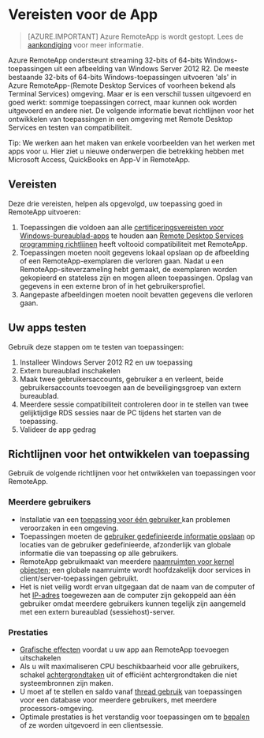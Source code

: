 
<properties
    pageTitle="Vereisten voor de App voor Azure RemoteApp | Microsoft Azure"
    description="Meer informatie over de vereisten voor apps die u wilt gebruiken in Azure RemoteApp"
    services="remoteapp"
    documentationCenter=""
    authors="lizap"
    manager="mbaldwin" />

<tags
    ms.service="remoteapp"
    ms.workload="compute"
    ms.tgt_pltfrm="na"
    ms.devlang="na"
    ms.topic="article"
    ms.date="08/15/2016"
    ms.author="elizapo" />



# <a name="app-requirements"></a>Vereisten voor de App

> [AZURE.IMPORTANT]
> Azure RemoteApp is wordt gestopt. Lees de [aankondiging](https://go.microsoft.com/fwlink/?linkid=821148) voor meer informatie.

Azure RemoteApp ondersteunt streaming 32-bits of 64-bits Windows-toepassingen uit een afbeelding van Windows Server 2012 R2. De meeste bestaande 32-bits of 64-bits Windows-toepassingen uitvoeren 'als' in Azure RemoteApp-(Remote Desktop Services of voorheen bekend als Terminal Services) omgeving. Maar er is een verschil tussen uitgevoerd en goed werkt: sommige toepassingen correct, maar kunnen ook worden uitgevoerd en andere niet. De volgende informatie bevat richtlijnen voor het ontwikkelen van toepassingen in een omgeving met Remote Desktop Services en testen van compatibiliteit.

Tip: We werken aan het maken van enkele voorbeelden van het werken met apps voor u. Hier ziet u nieuwe onderwerpen die betrekking hebben met Microsoft Access, QuickBooks en App-V in RemoteApp.

## <a name="requirements"></a>Vereisten
Deze drie vereisten, helpen als opgevolgd, uw toepassing goed in RemoteApp uitvoeren:

1.  Toepassingen die voldoen aan alle [certificeringsvereisten voor Windows-bureaublad-apps](https://msdn.microsoft.com/library/windows/desktop/hh749939.aspx) te houden aan [Remote Desktop Services programming richtlijnen](https://msdn.microsoft.com/library/aa383490.aspx) heeft voltooid compatibiliteit met RemoteApp.
2.  Toepassingen moeten nooit gegevens lokaal opslaan op de afbeelding of een RemoteApp-exemplaren die verloren gaan.  Nadat u een RemoteApp-siteverzameling hebt gemaakt, de exemplaren worden gekopieerd en stateless zijn en mogen alleen toepassingen. Opslag van gegevens in een externe bron of in het gebruikersprofiel.
3.  Aangepaste afbeeldingen moeten nooit bevatten gegevens die verloren gaan.  

## <a name="testing-your-apps"></a>Uw apps testen
Gebruik deze stappen om te testen van toepassingen:

1.  Installeer Windows Server 2012 R2 en uw toepassing
2.  Extern bureaublad inschakelen
3.  Maak twee gebruikersaccounts, gebruiker a en verleent, beide gebruikersaccounts toevoegen aan de beveiligingsgroep van extern bureaublad.
4.  Meerdere sessie compatibiliteit controleren door in te stellen van twee gelijktijdige RDS sessies naar de PC tijdens het starten van de toepassing.
5.  Valideer de app gedrag

## <a name="application-development-guidelines"></a>Richtlijnen voor het ontwikkelen van toepassing
Gebruik de volgende richtlijnen voor het ontwikkelen van toepassingen voor RemoteApp.

### <a name="multiple-users"></a>Meerdere gebruikers

- Installatie van een [toepassing voor één gebruiker ](https://msdn.microsoft.com/library/aa380661.aspx)kan problemen veroorzaken in een omgeving.
- Toepassingen moeten de [gebruiker gedefinieerde informatie opslaan](https://msdn.microsoft.com/library/aa383452.aspx) op locaties van de gebruiker gedefinieerde, afzonderlijk van globale informatie die van toepassing op alle gebruikers.
- RemoteApp gebruikmaakt van meerdere [naamruimten voor kernel objecten](https://msdn.microsoft.com/library/aa382954.aspx); een globale naamruimte wordt hoofdzakelijk door services in client/server-toepassingen gebruikt.
- Het is niet veilig wordt ervan uitgegaan dat de naam van de computer of het [IP-adres](https://msdn.microsoft.com/library/aa382942.aspx) toegewezen aan de computer zijn gekoppeld aan één gebruiker omdat meerdere gebruikers kunnen tegelijk zijn aangemeld met een extern bureaublad (sessiehost)-server.

### <a name="performance"></a>Prestaties
- [Grafische effecten](https://msdn.microsoft.com/library/aa380822.aspx) voordat u uw app aan RemoteApp toevoegen uitschakelen
- Als u wilt maximaliseren CPU beschikbaarheid voor alle gebruikers, schakel [achtergrondtaken](https://msdn.microsoft.com/library/aa380665.aspx) uit of efficiënt achtergrondtaken die niet systeembronnen zijn maken.
- U moet af te stellen en saldo vanaf [thread gebruik](https://msdn.microsoft.com/library/aa383520.aspx) van toepassingen voor een database voor meerdere gebruikers, met meerdere processors-omgeving.
- Optimale prestaties is het verstandig voor toepassingen om te [bepalen](https://msdn.microsoft.com/library/aa380798.aspx) of ze worden uitgevoerd in een clientsessie.

